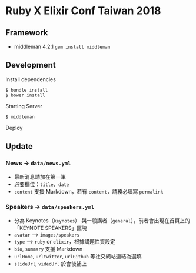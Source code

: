 Ruby X Elixir Conf Taiwan 2018
===

## Framework

- middleman 4.2.1
`gem install middleman`

## Development

Install dependencies
```
$ bundle install
$ bower install
```

Starting Server
```
$ middleman
```

Deploy

## Update

### News -> `data/news.yml`
- 最新消息請加在第一筆
- 必要欄位：`title`、`date`
- `content` 支援 Markdown，若有 `content`，請務必填寫 `permalink`

### Speakers -> `data/speakers.yml`
- 分為 Keynotes（`keynotes`） 與一般講者（`general`），前者會出現在首頁上的「KEYNOTE SPEAKERS」區塊
- `avatar` --> `images/speakers`
- `type` --> `ruby` or `elixir`，根據講題性質設定
- `bio`, `summary` 支援 Markdown
- `urlHome`, `urltwitter`, `urlGithub` 等社交網站連結為選填
- `slideUrl`, `videoUrl` 於會後補上